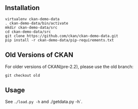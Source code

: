 Installation
------------

    virtualenv ckan-demo-data
    . ckan-demo-data/bin/activate
    mkdir ckan-demo-data/src
    cd ckan-demo-data/src
    git clone https://github.com/ckan/ckan-demo-data.git
    pip install -r ckan-demo-data/pip-requirements.txt

Old Versions of CKAN
--------------------

For older versions of CKAN(pre-2.2), please use the old branch:

    git checkout old


Usage
-----

See `./load.py -h` and ./getdata.py -h`.
